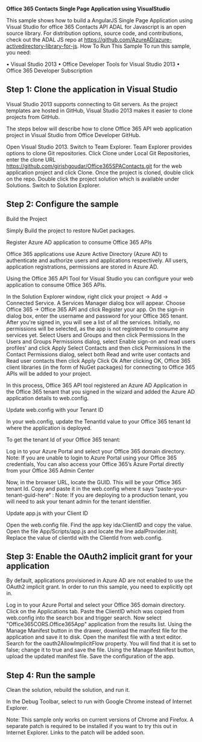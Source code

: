 <b>Office 365 Contacts Single Page Application using VisualStudio</b>

This sample shows how to build a AngularJS Single Page Application using Visual Studio for office 365 Contacts API 
ADAL for Javascript is an open source library. For distribution options, source code, and contributions, check out the ADAL JS repo at https://github.com/AzureAD/azure-activedirectory-library-for-js.
How To Run This Sample
To run this sample, you need:

•	Visual Studio 2013
•	Office Developer Tools for Visual Studio 2013
•	Office 365 Developer Subscription

<h2>Step 1: Clone the application in Visual Studio</h2>

Visual Studio 2013 supports connecting to Git servers. As the project templates are hosted in GitHub, Visual Studio 2013 makes it easier to clone projects from GitHub.

The steps below will describe how to clone Office 365 API web application project in Visual Studio from Office Developer GitHub.

Open Visual Studio 2013.
Switch to Team Explorer.
Team Explorer provides options to clone Git repositories.
Click Clone under Local Git Repositories, enter the clone URL https://github.com/girishgoudar/Office365SPAContacts.git for the web application project and click Clone.
Once the project is cloned, double click on the repo.
Double click the project solution which is available under Solutions.
Switch to Solution Explorer.

<h2>Step 2: Configure the sample</h2>

Build the Project

Simply Build the project to restore NuGet packages.

Register Azure AD application to consume Office 365 APIs

Office 365 applications use Azure Active Directory (Azure AD) to authenticate and authorize users and applications respectively. All users, application registrations, permissions are stored in Azure AD.

Using the Office 365 API Tool for Visual Studio you can configure your web application to consume Office 365 APIs.

In the Solution Explorer window, right click your project -> Add -> Connected Service.
A Services Manager dialog box will appear. Choose Office 365 -> Office 365 API and click Register your app.
On the sign-in dialog box, enter the username and password for your Office 365 tenant.
After you're signed in, you will see a list of all the services.
Initially, no permissions will be selected, as the app is not registered to consume any services yet.
Select Users and Groups and then click Permissions
In the Users and Groups Permissions dialog, select Enable sign-on and read users profiles' and click Apply
Select Contacts and then click Permissions
In the Contact Permissions dialog, select both Read and write user contacts and Read user contacts then click Apply
Click Ok
After clicking OK, Office 365 client libraries (in the form of NuGet packages) for connecting to Office 365 APIs will be added to your project.

In this process, Office 365 API tool registered an Azure AD Application in the Office 365 tenant that you signed in the wizard and added the Azure AD application details to web.config.

Update web.config with your Tenant ID

In your web.config, update the TenantId value to your Office 365 tenant Id where the application is deployed.

To get the tenant Id of your Office 365 tenant:

Log in to your Azure Portal and select your Office 365 domain directory.
Note: If you are unable to login to Azure Portal using your Office 365 credentials, You can also access your Office 365’s Azure Portal directly from your Office 365 Admin Center

Now, in the browser URL, locate the GUID. This will be your Office 365 tenant Id.
Copy and paste it in the web.config where it says “paste-your-tenant-guid-here“ :
Note: If you are deploying to a production tenant, you will need to ask your tenant admin for the tenant identifier.

Update app.js with your Client ID

Open the web.config file.
Find the app key ida:ClientID and copy the value.
Open the file App/Scripts/app.js and locate the line adalProvider.init(.
Replace the value of clientId with the ClientId from web.config.

<h2>Step 3: Enable the OAuth2 implicit grant for your application</h2>

By default, applications provisioned in Azure AD are not enabled to use the OAuth2 implicit grant. In order to run this sample, you need to explicitly opt in.

Log in to your Azure Portal and select your Office 365 domain directory.
Click on the Applications tab.
Paste the ClientID which was copied from web.config into the search box and trigger search. Now select "Office365CORS.Office365App" application from the results list.
Using the Manage Manifest button in the drawer, download the manifest file for the application and save it to disk.
Open the manifest file with a text editor. Search for the oauth2AllowImplicitFlow property. You will find that it is set to false; change it to true and save the file.
Using the Manage Manifest button, upload the updated manifest file. Save the configuration of the app.

<h2>Step 4: Run the sample</h2>

Clean the solution, rebuild the solution, and run it.

In the Debug Toolbar, select to run with Google Chrome instead of Internet Explorer.

Note: This sample only works on current versions of Chrome and Firefox. A separate patch is required to be installed if you want to try this out in Internet Explorer. Links to the patch will be added soon.

